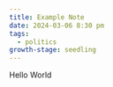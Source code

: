 ```yaml
---
title: Example Note
date: 2024-03-06 8:30 pm
tags:
  - politics
growth-stage: seedling
---
```

Hello World